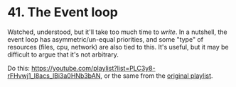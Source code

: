 # 41. The Event loop

Watched, understood, but it'll take too much time to _write_. In a nutshell, the event loop has asymmetric/un-equal priorities, and some "type" of resources (files, cpu, network) are also tied to this. It's useful, but it may be difficult to argue that it's not arbitrary.

Do this: https://youtube.com/playlist?list=PLC3y8-rFHvwj1_l8acs_lBi3a0HNb3bAN, or the same from the [original playlist](https://youtube.com/playlist?list=PLC3y8-rFHvwh8shCMHFA5kWxD9PaPwxaY).